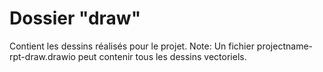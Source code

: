 # Dossier "draw"

 Contient les dessins réalisés pour le projet.
 Note: Un fichier projectname-rpt-draw.drawio peut contenir tous les dessins vectoriels.

